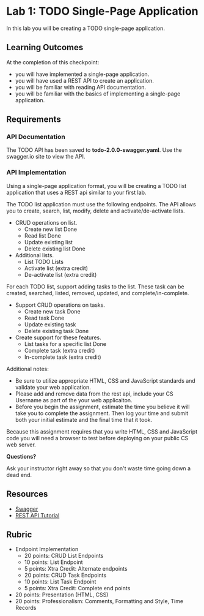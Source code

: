 # Lab 1: TODO Single-Page Application

In this lab you will be creating a TODO single-page application.

## Learning Outcomes

At the completion of this checkpoint:

* you will have implemented a single-page application.
* you will have used a REST API to create an application.
* you will be familiar with reading API documentation.
* you will be familiar with the basics of implementing a single-page application.

## Requirements

### API Documentation

The TODO API has been saved to **todo-2.0.0-swagger.yaml**.
Use the swagger.io site to view the API.

### API Implementation

Using a single-page application format, you will be creating a TODO list application that uses a REST api similar to your first lab.

The TODO list application must use the following endpoints.
The API allows you to create, search, list, modify, delete and activate/de-activate lists.

* CRUD operations on list.
  * Create new list                     Done
  * Read list                           Done
  * Update existing list
  * Delete existing list                Done
* Additional lists.
  * List TODO Lists
  * Activate list (extra credit)
  * De-activate list (extra credit)

For each TODO list, support adding tasks to the list.
These task can be created, searched, listed, removed, updated, and complete/in-complete.

* Support CRUD operations on tasks.
  * Create new task                     Done
  * Read task                           Done
  * Update existing task                
  * Delete existing task                Done
* Create support for these features.
  * List tasks for a specific list      Done
  * Complete task (extra credit)
  * In-complete task (extra credit)

Additional notes:

* Be sure to utilize appropriate HTML, CSS and JavaScript standards and validate your web application.
* Please add and remove data from the rest api, include your CS Username as part of the your web applicaiton.
* Before you begin the assignment, estimate the time you believe it will take you to complete the assignment.
    Then log your time and submit both your initial estimate and the final time that it took.

Because this assignment requires that you write HTML, CSS and JavaScript code you will need a browser to test before deploying on your public CS web server.

**Questions?**

Ask your instructor right away so that you don't waste time going down a dead end.

## Resources

* [Swagger](https://swagger.io/)
* [REST API Tutorial](https://restfulapi.net/)

## Rubric

* Endpoint Implementation
  * 20 points: CRUD List Endpoints
  * 10 points: List Endpoint
  * 5 points: Xtra Credit: Alternate endpoints
  * 20 points: CRUD Task Endpoints
  * 10 points: List Task Endpoint
  * 5 points: Xtra Credit: Complete end points
* 20 points: Presentation (HTML, CSS)
* 20 points: Professionalism: Comments, Formatting and Style, Time Records
